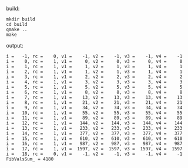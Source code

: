 build:

    mkdir build
    cd build
    qmake ..
    make

output:

    i =   -1, rc =    0, v1 =    -1, v2 =    -1, v3 =    -1, v4 =    -1
    i =    0, rc =    1, v1 =     0, v2 =     0, v3 =     0, v4 =     0
    i =    1, rc =    1, v1 =     1, v2 =     1, v3 =     1, v4 =     1
    i =    2, rc =    1, v1 =     1, v2 =     1, v3 =     1, v4 =     1
    i =    3, rc =    1, v1 =     2, v2 =     2, v3 =     2, v4 =     2
    i =    4, rc =    1, v1 =     3, v2 =     3, v3 =     3, v4 =     3
    i =    5, rc =    1, v1 =     5, v2 =     5, v3 =     5, v4 =     5
    i =    6, rc =    1, v1 =     8, v2 =     8, v3 =     8, v4 =     8
    i =    7, rc =    1, v1 =    13, v2 =    13, v3 =    13, v4 =    13
    i =    8, rc =    1, v1 =    21, v2 =    21, v3 =    21, v4 =    21
    i =    9, rc =    1, v1 =    34, v2 =    34, v3 =    34, v4 =    34
    i =   10, rc =    1, v1 =    55, v2 =    55, v3 =    55, v4 =    55
    i =   11, rc =    1, v1 =    89, v2 =    89, v3 =    89, v4 =    89
    i =   12, rc =    1, v1 =   144, v2 =   144, v3 =   144, v4 =   144
    i =   13, rc =    1, v1 =   233, v2 =   233, v3 =   233, v4 =   233
    i =   14, rc =    1, v1 =   377, v2 =   377, v3 =   377, v4 =   377
    i =   15, rc =    1, v1 =   610, v2 =   610, v3 =   610, v4 =   610
    i =   16, rc =    1, v1 =   987, v2 =   987, v3 =   987, v4 =   987
    i =   17, rc =    1, v1 =  1597, v2 =  1597, v3 =  1597, v4 =  1597
    i =   18, rc =    0, v1 =    -1, v2 =    -1, v3 =    -1, v4 =    -1
    FibValsSum_ = 4180
